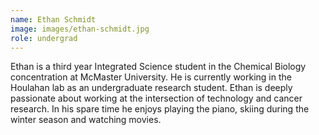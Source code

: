 ```yaml
---
name: Ethan Schmidt
image: images/ethan-schmidt.jpg
role: undergrad
---
```


Ethan is a third year Integrated Science student in the Chemical Biology concentration at McMaster University. He is currently working in the Houlahan lab as an undergraduate research student. Ethan is deeply passionate about working at the intersection of technology and cancer research. In his spare time he enjoys playing the piano, skiing during the winter season and watching movies.
